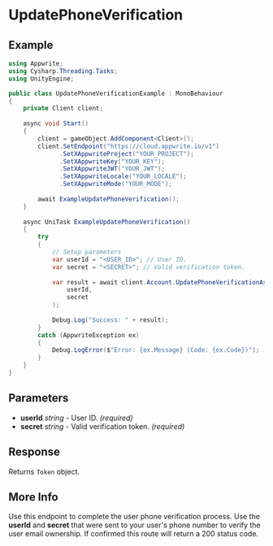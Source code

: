 # UpdatePhoneVerification

## Example

```csharp
using Appwrite;
using Cysharp.Threading.Tasks;
using UnityEngine;

public class UpdatePhoneVerificationExample : MonoBehaviour
{
    private Client client;
    
    async void Start()
    {
        client = gameObject.AddComponent<Client>();
        client.SetEndpoint("https://cloud.appwrite.io/v1")
              .SetXAppwriteProject("YOUR_PROJECT");
              .SetXAppwriteKey("YOUR_KEY");
              .SetXAppwriteJWT("YOUR_JWT");
              .SetXAppwriteLocale("YOUR_LOCALE");
              .SetXAppwriteMode("YOUR_MODE");
        
        await ExampleUpdatePhoneVerification();
    }
    
    async UniTask ExampleUpdatePhoneVerification()
    {
        try
        {
            // Setup parameters
            var userId = "<USER_ID>"; // User ID.
            var secret = "<SECRET>"; // Valid verification token.
            
            var result = await client.Account.UpdatePhoneVerificationAsync(
                userId,
                secret
            );
            
            Debug.Log("Success: " + result);
        }
        catch (AppwriteException ex)
        {
            Debug.LogError($"Error: {ex.Message} (Code: {ex.Code})");
        }
    }
}
```

## Parameters

- **userId** *string* - User ID. *(required)*
- **secret** *string* - Valid verification token. *(required)*

## Response

Returns `Token` object.
## More Info

Use this endpoint to complete the user phone verification process. Use the **userId** and **secret** that were sent to your user&#039;s phone number to verify the user email ownership. If confirmed this route will return a 200 status code.
